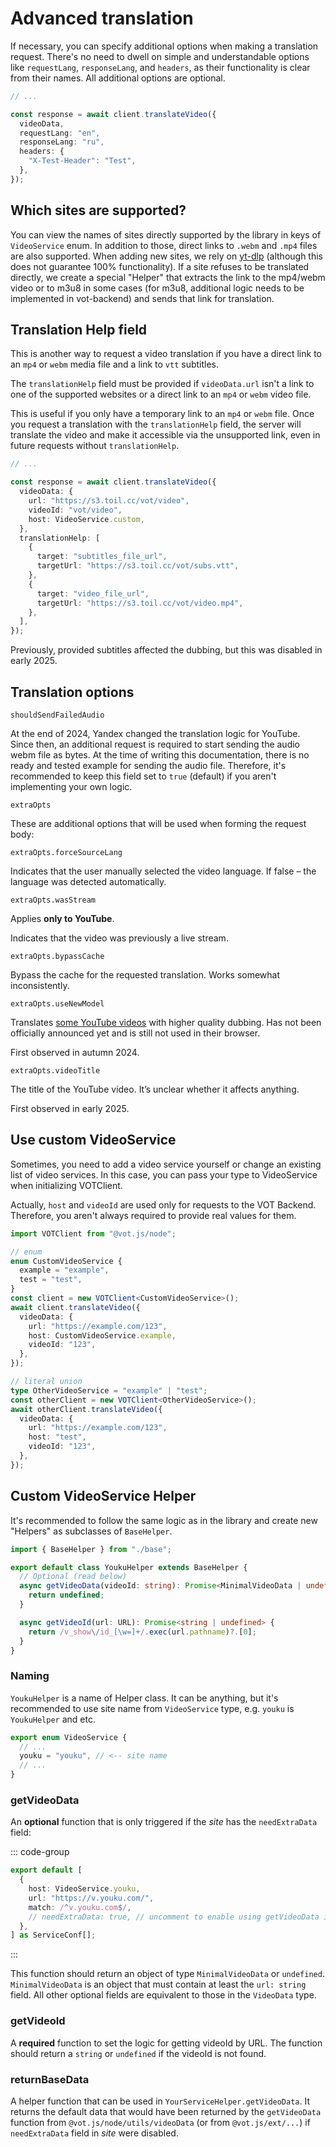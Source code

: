 # Advanced translation

If necessary, you can specify additional options when making a translation request. There's no need to dwell on simple and understandable options like `requestLang`, `responseLang`, and `headers`, as their functionality is clear from their names. All additional options are optional.

```ts
// ...

const response = await client.translateVideo({
  videoData,
  requestLang: "en",
  responseLang: "ru",
  headers: {
    "X-Test-Header": "Test",
  },
});
```

## Which sites are supported?

You can view the names of sites directly supported by the library in keys of `VideoService` enum. In addition to those, direct links to `.webm` and `.mp4` files are also supported. When adding new sites, we rely on [yt-dlp](https://github.com/yt-dlp/yt-dlp/tree/master/yt_dlp/extractor) (although this does not guarantee 100% functionality). If a site refuses to be translated directly, we create a special "Helper" that extracts the link to the mp4/webm video or to m3u8 in some cases (for m3u8, additional logic needs to be implemented in vot-backend) and sends that link for translation.

## Translation Help field

This is another way to request a video translation if you have a direct link to an `mp4` or `webm` media file and a link to `vtt` subtitles.

The `translationHelp` field must be provided if `videoData.url` isn't a link to one of the supported websites or a direct link to an `mp4` or `webm` video file.

This is useful if you only have a temporary link to an `mp4` or `webm` file. Once you request a translation with the `translationHelp` field, the server will translate the video and make it accessible via the unsupported link, even in future requests without `translationHelp`.

```ts
// ...

const response = await client.translateVideo({
  videoData: {
    url: "https://s3.toil.cc/vot/video",
    videoId: "vot/video",
    host: VideoService.custom,
  },
  translationHelp: [
    {
      target: "subtitles_file_url",
      targetUrl: "https://s3.toil.cc/vot/subs.vtt",
    },
    {
      target: "video_file_url",
      targetUrl: "https://s3.toil.cc/vot/video.mp4",
    },
  ],
});
```

Previously, provided subtitles affected the dubbing, but this was disabled in early 2025.

## Translation options

`shouldSendFailedAudio`

At the end of 2024, Yandex changed the translation logic for YouTube. Since then, an additional request is required to start sending the audio webm file as bytes. At the time of writing this documentation, there is no ready and tested example for sending the audio file. Therefore, it's recommended to keep this field set to `true` (default) if you aren't implementing your own logic.

`extraOpts`

These are additional options that will be used when forming the request body:

`extraOpts.forceSourceLang`

Indicates that the user manually selected the video language. If false – the language was detected automatically.

`extraOpts.wasStream`

Applies **only to YouTube**.

Indicates that the video was previously a live stream.

`extraOpts.bypassCache`

Bypass the cache for the requested translation. Works somewhat inconsistently.

`extraOpts.useNewModel`

Translates [some YouTube videos](https://github.com/ilyhalight/voice-over-translation/issues/897) with higher quality dubbing. Has not been officially announced yet and is still not used in their browser.

First observed in autumn 2024.

`extraOpts.videoTitle`

The title of the YouTube video. It’s unclear whether it affects anything.

First observed in early 2025.

## Use custom VideoService

Sometimes, you need to add a video service yourself or change an existing list of video services. In this case, you can pass your type to VideoService when initializing VOTClient.

Actually, `host` and `videoId` are used only for requests to the VOT Backend. Therefore, you aren't always required to provide real values for them.

```ts
import VOTClient from "@vot.js/node";

// enum
enum CustomVideoService {
  example = "example",
  test = "test",
}
const client = new VOTClient<CustomVideoService>();
await client.translateVideo({
  videoData: {
    url: "https://example.com/123",
    host: CustomVideoService.example,
    videoId: "123",
  },
});

// literal union
type OtherVideoService = "example" | "test";
const otherClient = new VOTClient<OtherVideoService>();
await otherClient.translateVideo({
  videoData: {
    url: "https://example.com/123",
    host: "test",
    videoId: "123",
  },
});
```

## Custom VideoService Helper

It's recommended to follow the same logic as in the library and create new "Helpers" as subclasses of `BaseHelper`.

```ts
import { BaseHelper } from "./base";

export default class YoukuHelper extends BaseHelper {
  // Optional (read below)
  async getVideoData(videoId: string): Promise<MinimalVideoData | undefined> {
    return undefined;
  }

  async getVideoId(url: URL): Promise<string | undefined> {
    return /v_show\/id_[\w=]+/.exec(url.pathname)?.[0];
  }
}
```

### Naming

`YoukuHelper` is a name of Helper class. It can be anything, but it's recommended to use site name from `VideoService` type, e.g. `youku` is `YoukuHelper` and etc.

```ts
export enum VideoService {
  // ...
  youku = "youku", // <-- site name
  // ...
}
```

### getVideoData

An **optional** function that is only triggered if the _site_ has the `needExtraData` field:

::: code-group

```ts [data/sites.ts]
export default [
  {
    host: VideoService.youku,
    url: "https://v.youku.com/",
    match: /^v.youku.com$/,
    // needExtraData: true, // uncomment to enable using getVideoData in Helper
  },
] as ServiceConf[];
```

:::

This function should return an object of type `MinimalVideoData` or `undefined`. `MinimalVideoData` is an object that must contain at least the `url: string` field. All other optional fields are equivalent to those in the `VideoData` type.

### getVideoId

A **required** function to set the logic for getting videoId by URL. The function should return a `string` or `undefined` if the videoId is not found.

### returnBaseData

A helper function that can be used in `YourServiceHelper.getVideoData`. It returns the default data that would have been returned by the `getVideoData` function from `@vot.js/node/utils/videoData` (or from `@vot.js/ext/...`) if `needExtraData` field in _site_ were disabled.
